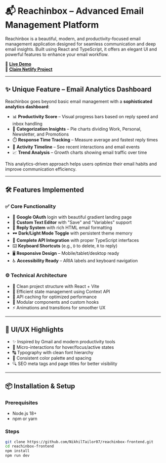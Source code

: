 # 📬 Reachinbox – Advanced Email Management Platform

Reachinbox is a beautiful, modern, and productivity-focused email management application designed for seamless communication and deep email insights. Built using React and TypeScript, it offers an elegant UI and powerful features to enhance your email workflow.

🚀 **[Live Demo](https://soft-tarsier-ebc537.netlify.app)**  
🔗 **[Claim Netlify Project](https://app.netlify.com/claim?utm_source=bolt#eyJhbGciOiJIUzI1NiIsInR5cCI6IkpXVCJ9.eyJjbGllbnRfaWQiOiI1aDZmZEstVktNTXZuRjNiRlZUaktfU2JKVGgzNlNfMjJheTlpTHhVX0Q4Iiwic2Vzc2lvbl9pZCI6IjUwMDA4MTQ3OjU0ODI0MTQiLCJpYXQiOjE3NDk5OTY0NTB9.pn7qlz9cFsgvNnEHPkuO0-S3T3LPWI-HRQPSANE-wQE)**

---

## ✨ Unique Feature – Email Analytics Dashboard

Reachinbox goes beyond basic email management with a **sophisticated analytics dashboard**:

- 📊 **Productivity Score** – Visual progress bars based on reply speed and inbox handling
- 🧩 **Categorization Insights** – Pie charts dividing Work, Personal, Newsletter, and Promotions
- ⏱️ **Response Time Tracking** – Measure average and fastest reply times
- 📅 **Activity Timeline** – See recent interactions and email events
- 📈 **Trend Analysis** – Growth charts showing email traffic over time

This analytics-driven approach helps users optimize their email habits and improve communication efficiency.

---

## 🛠️ Features Implemented

### ✅ Core Functionality

- 🔐 **Google OAuth** login with beautiful gradient landing page
- 📨 **Custom Text Editor** with "Save" and "Variables" support
- 💬 **Reply System** with rich HTML email formatting
- 🕶 **Dark/Light Mode Toggle** with persistent theme memory
- 🔄 **Complete API Integration** with proper TypeScript interfaces
- ⌨️ **Keyboard Shortcuts** (e.g., `D` to delete, `R` to reply)
- 🖥️ **Responsive Design** – Mobile/tablet/desktop ready
- ♿ **Accessibility Ready** – ARIA labels and keyboard navigation

### ⚙️ Technical Architecture

- 🧱 Clean project structure with React + Vite
- 🔄 Efficient state management using Context API
- 💾 API caching for optimized performance
- 🧩 Modular components and custom hooks
- ⚡ Animations and transitions for smoother UX

---

## 🎨 UI/UX Highlights

- ✨ Inspired by Gmail and modern productivity tools
- 🧠 Micro-interactions for hover/focus/active states
- 🔠 Typography with clean font hierarchy
- 🎨 Consistent color palette and spacing
- 🔍 SEO meta tags and page titles for better visibility

---

## 📦 Installation & Setup

### Prerequisites

- Node.js 18+
- npm or yarn

### Steps

```bash
git clone https://github.com/NikhilTailor07/reachinbox-frontend.git
cd reachinbox-frontend
npm install
npm run dev
